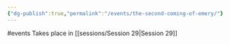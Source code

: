 ```yaml
---
{"dg-publish":true,"permalink":"/events/the-second-coming-of-emery/"}
---
```


#events 
Takes place in [[sessions/Session 29\|Session 29]]